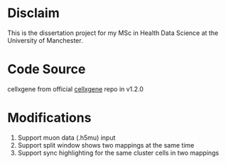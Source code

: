 # Disclaim
This is the dissertation project for my MSc in Health Data Science at the University of Manchester.

# Code Source
cellxgene from official [cellxgene](https://github.com/chanzuckerberg/cellxgene) repo in v1.2.0

# Modifications
1. Support muon data (.h5mu) input
2. Support split window shows two mappings at the same time
3. Support sync highlighting for the same cluster cells in two mappings
